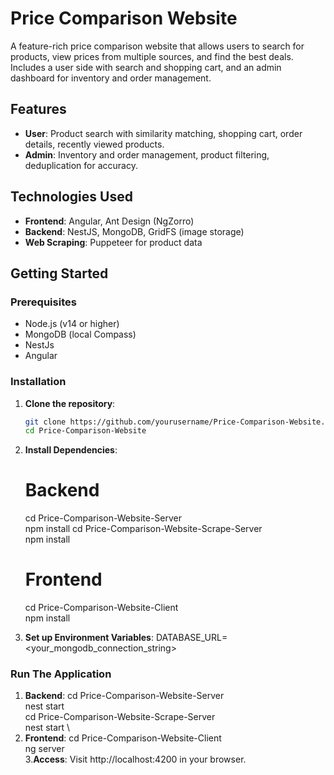 # Price Comparison Website

A feature-rich price comparison website that allows users to search for products, view prices from multiple sources, and find the best deals. Includes a user side with search and shopping cart, and an admin dashboard for inventory and order management.

## Features
- **User**: Product search with similarity matching, shopping cart, order details, recently viewed products.
- **Admin**: Inventory and order management, product filtering, deduplication for accuracy.

## Technologies Used
- **Frontend**: Angular, Ant Design (NgZorro)
- **Backend**: NestJS, MongoDB, GridFS (image storage)
- **Web Scraping**: Puppeteer for product data

## Getting Started

### Prerequisites
- Node.js (v14 or higher)
- MongoDB (local Compass)
- NestJs
- Angular
### Installation
1. **Clone the repository**:
   ```bash
   git clone https://github.com/yourusername/Price-Comparison-Website.git
   cd Price-Comparison-Website
2. **Install Dependencies**:

    # Backend
    cd Price-Comparison-Website-Server \
    npm install
    cd Price-Comparison-Website-Scrape-Server \
    npm install
    # Frontend
    cd Price-Comparison-Website-Client \
    npm install
4. **Set up Environment Variables**:
   DATABASE_URL=<your_mongodb_connection_string>

### Run The Application
1. **Backend**:
  cd Price-Comparison-Website-Server \
  nest start \
  cd Price-Comparison-Website-Scrape-Server \
  nest start \
2. **Frontend**:
  cd Price-Comparison-Website-Client \
  ng server \
3.**Access**: 
   Visit http://localhost:4200 in your browser.   
